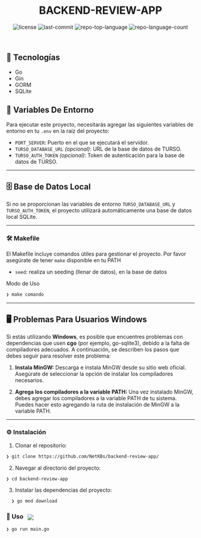 
<p align="center"><h1 align="center">BACKEND-REVIEW-APP</h1></p>
<p align="center">

</p>
<p align="center">
	<img src="https://img.shields.io/github/license/NetKBs/backend-review-app?style=default&logo=opensourceinitiative&logoColor=white&color=0080ff" alt="license">
	<img src="https://img.shields.io/github/last-commit/NetKBs/backend-review-app?style=default&logo=git&logoColor=white&color=0080ff" alt="last-commit">
	<img src="https://img.shields.io/github/languages/top/NetKBs/backend-review-app?style=default&color=0080ff" alt="repo-top-language">
	<img src="https://img.shields.io/github/languages/count/NetKBs/backend-review-app?style=default&color=0080ff" alt="repo-language-count">
</p>
<p align="center"><!-- default option, no dependency badges. -->
</p>
<p align="center">
	<!-- default option, no dependency badges. -->
</p>
<br>


## 🚀 Tecnologías

* Go
* Gin
* GORM
* SQLite

## 🔧 Variables De Entorno

Para ejecutar este proyecto, necesitarás agregar las siguientes variables de entorno en tu `.env` en la raíz del proyecto:

* `PORT_SERVER`: Puerto en el que se ejecutará el servidor.
* `TURSO_DATABASE_URL` *(opcional)*: URL de la base de datos de TURSO.
* `TURSO_AUTH_TOKEN` *(opcional)*: Token de autenticación para la base de datos de TURSO.

---

## 🗄️ Base de Datos Local

Si no se proporcionan las variables de entorno `TURSO_DATABASE_URL` y `TURSO_AUTH_TOKEN`, el proyecto utilizará automáticamente una base de datos local SQLite.

---

### 🛠️ Makefile

El Makefile incluye comandos útiles para gestionar el proyecto. Por favor asegúrate de tener `make` disponible en tu PATH


* `seed`: realiza un seeding (llenar de datos), en la base de datos
	

Modo de Uso
```sh
❯ make comando
```
---

## 🖥️ Problemas Para Usuarios Windows

Si estás utilizando **Windows**, es posible que encuentres problemas con dependencias que usen **cgo** (por ejemplo, go-sqlite3), debido a la falta de compiladores adecuados. A continuación, se describen los pasos que debes seguir para resolver este problema:

1. **Instala MinGW:** Descarga e instala MinGW desde su sitio web oficial. Asegúrate de seleccionar la opción de instalar los compiladores necesarios.

2. **Agrega los compiladores a la variable PATH:** Una vez instalado MinGW, debes agregar los compiladores a la variable PATH de tu sistema. Puedes hacer esto agregando la ruta de instalación de MinGW a la variable PATH.

---

### ⚙️ Instalación


1. Clonar el repositorio:
```sh
❯ git clone https://github.com/NetKBs/backend-review-app/
```

2. Navegar al directorio del proyecto:
```sh
❯ cd backend-review-app
```

3. Instalar las dependencias del proyecto:
```sh
  ❯ go mod download
```

### 🤖 Uso &nbsp; [<img align="center" src="https://img.shields.io/badge/Go-00ADD8.svg?style={badge_style}&logo=go&logoColor=white" />](https://golang.org/)

```sh
❯ go run main.go
```
